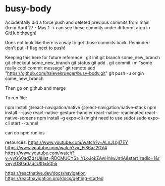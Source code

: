 # busy-body


Accidentally did a force push and deleted previous commits from main (from April 27 - May 1 -> can see these commits under different area in GitHub though) 

Does not look like there is a way to get those commits back. Reminder: don't put -f flag next
to push!

Keeping this here for future reference :
  git init
  git branch some_new_branch
  git checkout some_new_branch
  git status
  git add .
  git commit -m "some really cool commit message"
  git remote add "https://github.com/haleyekrueger/busy-body.git"
  git push -u origin some_new_branch
  
  Then go on github and merge 
  


To run file:

npm install @react-navigation/native @react-navigation/native-stack
npm install --save react-native-gesture-handler react-native-reanimated react-native-screens
npm install -g expo-cli (might need to use sudo)
sudo expo-cli start --tunnel

can do npm run ios 

resources:
https://www.youtube.com/watch?v=ALnJLbjI7EY
https://www.youtube.com/watch?v=_Fi86az2OV4
https://www.youtube.com/watch?v=yyGS0adZdsU&list=RDCMUCYSa_YLoJokZAwHhlwJntIA&start_radio=1&rv=yyGS0adZdsU&t=5055

https://reactnative.dev/docs/navigation
https://reactnavigation.org/docs/getting-started
